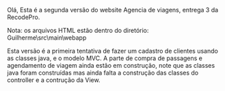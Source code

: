 Olá, Esta é a segunda versão do website Agencia de viagens, entrega 3 da RecodePro.

Nota: os arquivos HTML estão dentro do diretório: Guilherme\src\main\webapp

Esta versão é a primeira tentativa de fazer um cadastro de clientes usando as classes java, e o modelo MVC.
A parte de compra de passagens e agendamento de viagem ainda estão em construção, note que as classes java foram construídas mas ainda falta a construção das classes do controller e a contrução da View.

